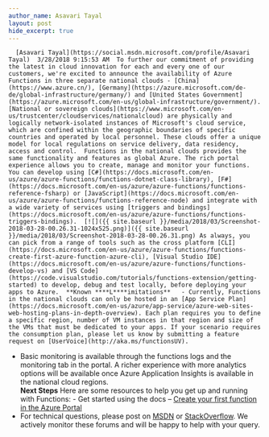 ```yaml
---
author_name: Asavari Tayal
layout: post
hide_excerpt: true
---
```

      [Asavari Tayal](https://social.msdn.microsoft.com/profile/Asavari Tayal)  3/28/2018 9:15:53 AM  To further our commitment of providing the latest in cloud innovation for each and every one of our customers, we're excited to announce the availability of Azure Functions in three separate national clouds - [China](https://www.azure.cn/), [Germany](https://azure.microsoft.com/de-de/global-infrastructure/germany/) and [United States Government](https://azure.microsoft.com/en-us/global-infrastructure/government/).  [National or sovereign clouds](https://www.microsoft.com/en-us/trustcenter/cloudservices/nationalcloud) are physically and logically network-isolated instances of Microsoft's cloud service, which are confined within the geographic boundaries of specific countries and operated by local personnel. These clouds offer a unique model for local regulations on service delivery, data residency, access and control.  Functions in the national clouds provides the same functionality and features as global Azure. The rich portal experience allows you to create, manage and monitor your functions. You can develop using [C#](https://docs.microsoft.com/en-us/azure/azure-functions/functions-dotnet-class-library), [F#](https://docs.microsoft.com/en-us/azure/azure-functions/functions-reference-fsharp) or [JavaScript](https://docs.microsoft.com/en-us/azure/azure-functions/functions-reference-node) and integrate with a wide variety of services using [triggers and bindings](https://docs.microsoft.com/en-us/azure/azure-functions/functions-triggers-bindings).  [![]({{ site.baseurl }}/media/2018/03/Screenshot-2018-03-28-00.26.31-1024x525.png)]({{ site.baseurl }}/media/2018/03/Screenshot-2018-03-28-00.26.31.png) As always, you can pick from a range of tools such as the cross platform [CLI](https://docs.microsoft.com/en-us/azure/azure-functions/functions-create-first-azure-function-azure-cli), [Visual Studio IDE](https://docs.microsoft.com/en-us/azure/azure-functions/functions-develop-vs) and [VS Code](https://code.visualstudio.com/tutorials/functions-extension/getting-started) to develop, debug and test locally, before deploying your apps to Azure.  **Known ****L****imitations**   - Currently, Functions in the national clouds can only be hosted in an [App Service Plan](https://docs.microsoft.com/en-us/azure/app-service/azure-web-sites-web-hosting-plans-in-depth-overview). Each plan requires you to define a specific region, number of VM instances in that region and size of the VMs that must be dedicated to your apps. If your scenario requires the consumption plan, please let us know by submitting a feature request on [UserVoice](http://aka.ms/functionsUV). 
 - Basic monitoring is available through the functions logs and the monitoring tab in the portal. A richer experience with more analytics options will be available once Azure Application Insights is available in the national cloud regions.  
  **Next Steps**  Here are some resources to help you get up and running with Functions:    - Get started using the docs – [Create your first function in the Azure Portal](https://aka.ms/functions-docs) 
 - For technical questions, please post on [MSDN](https://social.msdn.microsoft.com/Forums/azure/en-US/home?forum=azurefunctions) or [StackOverflow](https://stackoverflow.com/questions/tagged/azure-functions). We actively monitor these forums and will be happy to help with your query.
      